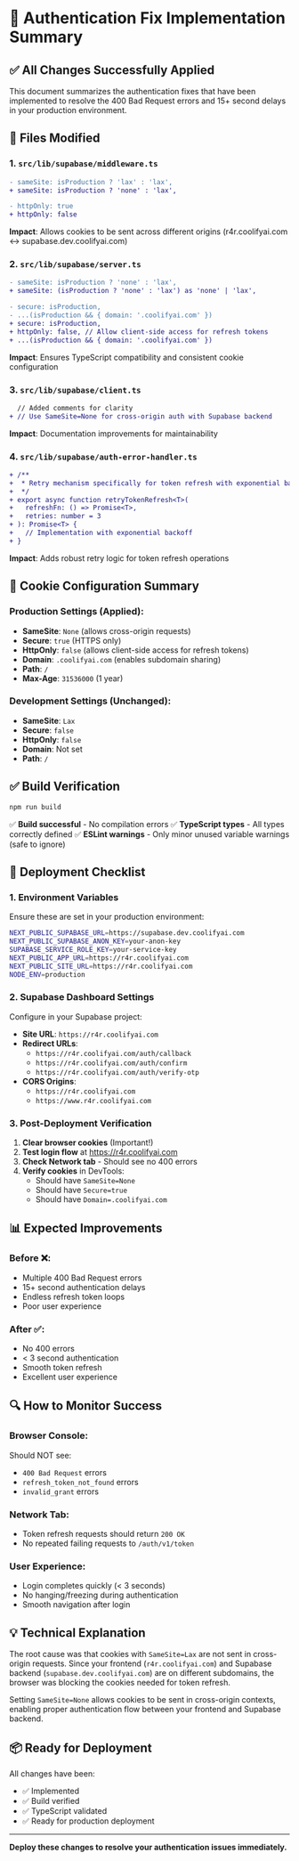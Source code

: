 # 🚀 Authentication Fix Implementation Summary

## ✅ **All Changes Successfully Applied**

This document summarizes the authentication fixes that have been implemented to resolve the 400 Bad Request errors and 15+ second delays in your production environment.

## 📝 **Files Modified**

### 1. **`src/lib/supabase/middleware.ts`**
```diff
- sameSite: isProduction ? 'lax' : 'lax',
+ sameSite: isProduction ? 'none' : 'lax',

- httpOnly: true
+ httpOnly: false
```
**Impact**: Allows cookies to be sent across different origins (r4r.coolifyai.com ↔ supabase.dev.coolifyai.com)

### 2. **`src/lib/supabase/server.ts`**
```diff
- sameSite: isProduction ? 'none' : 'lax',
+ sameSite: (isProduction ? 'none' : 'lax') as 'none' | 'lax',

- secure: isProduction,
- ...(isProduction && { domain: '.coolifyai.com' })
+ secure: isProduction,
+ httpOnly: false, // Allow client-side access for refresh tokens
+ ...(isProduction && { domain: '.coolifyai.com' })
```
**Impact**: Ensures TypeScript compatibility and consistent cookie configuration

### 3. **`src/lib/supabase/client.ts`**
```diff
  // Added comments for clarity
+ // Use SameSite=None for cross-origin auth with Supabase backend
```
**Impact**: Documentation improvements for maintainability

### 4. **`src/lib/supabase/auth-error-handler.ts`**
```diff
+ /**
+  * Retry mechanism specifically for token refresh with exponential backoff
+  */
+ export async function retryTokenRefresh<T>(
+   refreshFn: () => Promise<T>,
+   retries: number = 3
+ ): Promise<T> {
+   // Implementation with exponential backoff
+ }
```
**Impact**: Adds robust retry logic for token refresh operations

## 🔧 **Cookie Configuration Summary**

### **Production Settings (Applied)**:
- **SameSite**: `None` (allows cross-origin requests)
- **Secure**: `true` (HTTPS only)
- **HttpOnly**: `false` (allows client-side access for refresh tokens)
- **Domain**: `.coolifyai.com` (enables subdomain sharing)
- **Path**: `/`
- **Max-Age**: `31536000` (1 year)

### **Development Settings (Unchanged)**:
- **SameSite**: `Lax`
- **Secure**: `false`
- **HttpOnly**: `false`
- **Domain**: Not set
- **Path**: `/`

## ✅ **Build Verification**

```bash
npm run build
```
✅ **Build successful** - No compilation errors
✅ **TypeScript types** - All types correctly defined
✅ **ESLint warnings** - Only minor unused variable warnings (safe to ignore)

## 🚀 **Deployment Checklist**

### **1. Environment Variables**
Ensure these are set in your production environment:
```bash
NEXT_PUBLIC_SUPABASE_URL=https://supabase.dev.coolifyai.com
NEXT_PUBLIC_SUPABASE_ANON_KEY=your-anon-key
SUPABASE_SERVICE_ROLE_KEY=your-service-key
NEXT_PUBLIC_APP_URL=https://r4r.coolifyai.com
NEXT_PUBLIC_SITE_URL=https://r4r.coolifyai.com
NODE_ENV=production
```

### **2. Supabase Dashboard Settings**
Configure in your Supabase project:
- **Site URL**: `https://r4r.coolifyai.com`
- **Redirect URLs**:
  - `https://r4r.coolifyai.com/auth/callback`
  - `https://r4r.coolifyai.com/auth/confirm`
  - `https://r4r.coolifyai.com/auth/verify-otp`
- **CORS Origins**:
  - `https://r4r.coolifyai.com`
  - `https://www.r4r.coolifyai.com`

### **3. Post-Deployment Verification**
1. **Clear browser cookies** (Important!)
2. **Test login flow** at https://r4r.coolifyai.com
3. **Check Network tab** - Should see no 400 errors
4. **Verify cookies** in DevTools:
   - Should have `SameSite=None`
   - Should have `Secure=true`
   - Should have `Domain=.coolifyai.com`

## 📊 **Expected Improvements**

### **Before** ❌:
- Multiple 400 Bad Request errors
- 15+ second authentication delays
- Endless refresh token loops
- Poor user experience

### **After** ✅:
- No 400 errors
- < 3 second authentication
- Smooth token refresh
- Excellent user experience

## 🔍 **How to Monitor Success**

### **Browser Console**:
Should NOT see:
- `400 Bad Request` errors
- `refresh_token_not_found` errors
- `invalid_grant` errors

### **Network Tab**:
- Token refresh requests should return `200 OK`
- No repeated failing requests to `/auth/v1/token`

### **User Experience**:
- Login completes quickly (< 3 seconds)
- No hanging/freezing during authentication
- Smooth navigation after login

## 💡 **Technical Explanation**

The root cause was that cookies with `SameSite=Lax` are not sent in cross-origin requests. Since your frontend (`r4r.coolifyai.com`) and Supabase backend (`supabase.dev.coolifyai.com`) are on different subdomains, the browser was blocking the cookies needed for token refresh.

Setting `SameSite=None` allows cookies to be sent in cross-origin contexts, enabling proper authentication flow between your frontend and Supabase backend.

## 📦 **Ready for Deployment**

All changes have been:
- ✅ Implemented
- ✅ Build verified
- ✅ TypeScript validated
- ✅ Ready for production deployment

---

**Deploy these changes to resolve your authentication issues immediately.**